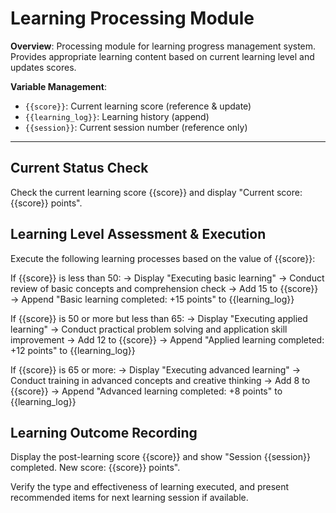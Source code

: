 # Learning Processing Module

**Overview**: Processing module for learning progress management system. Provides appropriate learning content based on current learning level and updates scores.

**Variable Management**:
- `{{score}}`: Current learning score (reference & update)
- `{{learning_log}}`: Learning history (append)
- `{{session}}`: Current session number (reference only)

---

## Current Status Check

Check the current learning score {{score}} and display "Current score: {{score}} points".

## Learning Level Assessment & Execution

Execute the following learning processes based on the value of {{score}}:

If {{score}} is less than 50:
→ Display "Executing basic learning"
→ Conduct review of basic concepts and comprehension check
→ Add 15 to {{score}}
→ Append "Basic learning completed: +15 points" to {{learning_log}}

If {{score}} is 50 or more but less than 65:
→ Display "Executing applied learning"
→ Conduct practical problem solving and application skill improvement
→ Add 12 to {{score}}
→ Append "Applied learning completed: +12 points" to {{learning_log}}

If {{score}} is 65 or more:
→ Display "Executing advanced learning"
→ Conduct training in advanced concepts and creative thinking
→ Add 8 to {{score}}
→ Append "Advanced learning completed: +8 points" to {{learning_log}}

## Learning Outcome Recording

Display the post-learning score {{score}} and show "Session {{session}} completed. New score: {{score}} points".

Verify the type and effectiveness of learning executed, and present recommended items for next learning session if available.

